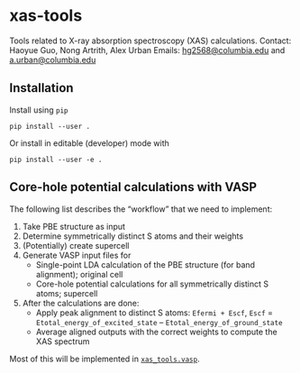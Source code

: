 # xas-tools

Tools related to X-ray absorption spectroscopy (XAS) calculations.
Contact: Haoyue Guo, Nong Artrith, Alex Urban
Emails: hg2568@columbia.edu and a.urban@columbia.edu

## Installation

Install using `pip`

    pip install --user .

Or install in editable (developer) mode with

    pip install --user -e .

## Core-hole potential calculations with VASP

The following list describes the “workflow” that we need to implement:

1. Take PBE structure as input
2. Determine symmetrically distinct S atoms and their weights
3. (Potentially) create supercell
4. Generate VASP input files for
   * Single-point LDA calculation of the PBE structure (for band alignment); original cell
   * Core-hole potential calculations for all symmetrically distinct S atoms; supercell
5. After the calculations are done:
   * Apply peak alignment to distinct S atoms: `Efermi + Escf`, `Escf` = `Etotal_energy_of_excited_state` – `Etotal_energy_of_ground_state`
   * Average aligned outputs with the correct weights to compute the XAS spectrum

Most of this will be implemented in [`xas_tools.vasp`](./xas_tools/vasp.py).
